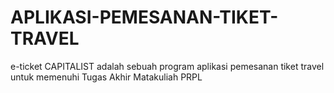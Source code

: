 # APLIKASI-PEMESANAN-TIKET-TRAVEL
e-ticket CAPITALIST adalah sebuah program aplikasi pemesanan tiket travel untuk memenuhi Tugas Akhir Matakuliah PRPL
